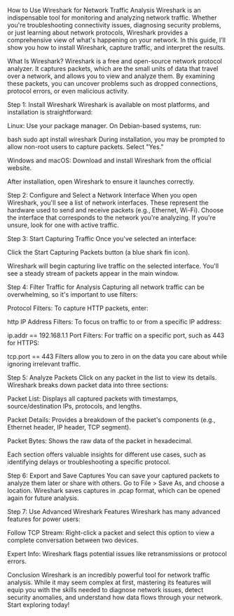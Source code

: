 How to Use Wireshark for Network Traffic Analysis
Wireshark is an indispensable tool for monitoring and analyzing network traffic. Whether you're troubleshooting connectivity issues, diagnosing security problems, or just learning about network protocols, Wireshark provides a comprehensive view of what's happening on your network. In this guide, I’ll show you how to install Wireshark, capture traffic, and interpret the results.

What Is Wireshark?
Wireshark is a free and open-source network protocol analyzer. It captures packets, which are the small units of data that travel over a network, and allows you to view and analyze them. By examining these packets, you can uncover problems such as dropped connections, protocol errors, or even malicious activity.

Step 1: Install Wireshark
Wireshark is available on most platforms, and installation is straightforward:

Linux: Use your package manager. On Debian-based systems, run:

bash
sudo apt install wireshark
During installation, you may be prompted to allow non-root users to capture packets. Select "Yes."

Windows and macOS: Download and install Wireshark from the official website.

After installation, open Wireshark to ensure it launches correctly.

Step 2: Configure and Select a Network Interface
When you open Wireshark, you'll see a list of network interfaces. These represent the hardware used to send and receive packets (e.g., Ethernet, Wi-Fi). Choose the interface that corresponds to the network you're analyzing. If you're unsure, look for one with active traffic.

Step 3: Start Capturing Traffic
Once you've selected an interface:

Click the Start Capturing Packets button (a blue shark fin icon).

Wireshark will begin capturing live traffic on the selected interface. You'll see a steady stream of packets appear in the main window.

Step 4: Filter Traffic for Analysis
Capturing all network traffic can be overwhelming, so it's important to use filters:

Protocol Filters: To capture HTTP packets, enter:

http
IP Address Filters: To focus on traffic to or from a specific IP address:

ip.addr == 192.168.1.1
Port Filters: For traffic on a specific port, such as 443 for HTTPS:

tcp.port == 443
Filters allow you to zero in on the data you care about while ignoring irrelevant traffic.

Step 5: Analyze Packets
Click on any packet in the list to view its details. Wireshark breaks down packet data into three sections:

Packet List: Displays all captured packets with timestamps, source/destination IPs, protocols, and lengths.

Packet Details: Provides a breakdown of the packet's components (e.g., Ethernet header, IP header, TCP segment).

Packet Bytes: Shows the raw data of the packet in hexadecimal.

Each section offers valuable insights for different use cases, such as identifying delays or troubleshooting a specific protocol.

Step 6: Export and Save Captures
You can save your captured packets to analyze them later or share with others. Go to File > Save As, and choose a location. Wireshark saves captures in .pcap format, which can be opened again for future analysis.

Step 7: Use Advanced Wireshark Features
Wireshark has many advanced features for power users:

Follow TCP Stream: Right-click a packet and select this option to view a complete conversation between two devices.

Expert Info: Wireshark flags potential issues like retransmissions or protocol errors.

Conclusion
Wireshark is an incredibly powerful tool for network traffic analysis. While it may seem complex at first, mastering its features will equip you with the skills needed to diagnose network issues, detect security anomalies, and understand how data flows through your network. Start exploring today!
